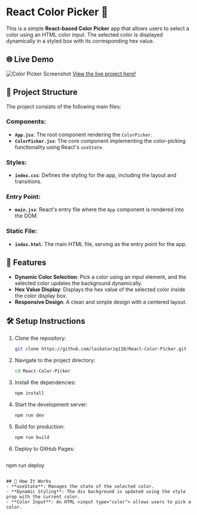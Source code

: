 # React Color Picker 🎨

This is a simple **React-based Color Picker** app that allows users to select a color using an HTML color input. The selected color is displayed dynamically in a styled box with its corresponding hex value.

## 🌐 Live Demo
![Color Picker Screenshot](src/assets/color-picker-screenshot.png)
[View the live project here!](https://laibatariq110.github.io/React-Color-Picker)

## 📂 Project Structure
The project consists of the following main files:

### Components:
- **`App.jsx`**: The root component rendering the `ColorPicker`.
- **`ColorPicker.jsx`**: The core component implementing the color-picking functionality using React's `useState`.

### Styles:
- **`index.css`**: Defines the styling for the app, including the layout and transitions.

### Entry Point:
- **`main.jsx`**: React's entry file where the `App` component is rendered into the DOM.

### Static File:
- **`index.html`**: The main HTML file, serving as the entry point for the app.

## 🚀 Features
- **Dynamic Color Selection**: Pick a color using an input element, and the selected color updates the background dynamically.
- **Hex Value Display**: Displays the hex value of the selected color inside the color display box.
- **Responsive Design**: A clean and simple design with a centered layout.

## 🛠️ Setup Instructions
1. Clone the repository:
   ```bash
   git clone https://github.com/laibatariq110/React-Color-Picker.git
   ```
2. Navigate to the project directory:
   ```bash
   cd React-Color-Picker
   ```
4. Install the dependencies:
   ```bash
   npm install
   ```
6. Start the development server:
   ```bash
   npm run dev
   ```
8. Build for production:
   ```bash
   npm run build
   ```
10. Deploy to GitHub Pages:
    ```bash
   npm run deploy
   ```

## 🧩 How It Works
- **useState**: Manages the state of the selected color.
- **Dynamic Styling**: The div background is updated using the style prop with the current color.
- **Color Input**: An HTML <input type="color"> allows users to pick a color.
